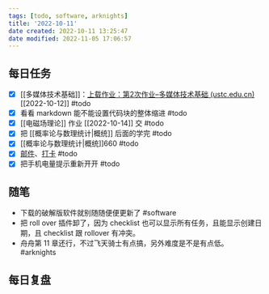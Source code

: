 ```yaml
---
tags: [todo, software, arknights]
title: '2022-10-11'
date created: 2022-10-11 13:25:47
date modified: 2022-11-05 17:06:57
---
```


## 每日任务

- [x] [[多媒体技术基础]]：[上载作业：第2次作业–多媒体技术基础 (ustc.edu.cn)](https://www.bb.ustc.edu.cn/webapps/assignment/uploadAssignment?content_id=_105234_1&course_id=_12471_1&group_id=&mode=view)[[2022-10-12]] #todo
- [x] 看看 markdown 能不能设置代码块的整体缩进 #todo
- [x] [[电磁场理论]] 作业 [[2022-10-14]] 交 #todo
- [x] 把 [[概率论与数理统计|概统]] 后面的学完 #todo
- [x] [[概率论与数理统计|概统]]660 #todo
- [x] [邮件](https://email.ustc.edu.cn/coremail/)、[打卡](https://weixine.ustc.edu.cn/2020/login) #todo
- [x] 把手机电量提示重新开开 #todo

## 随笔

- 下载的破解版软件就别随随便便更新了 #software
- 把 roll over 插件卸了，因为 checklist 也可以显示所有任务，且能显示创建日期，且 checklist 跟 rollover 有冲突。
- 舟舟第 11 章还行，不过飞天骑士有点搞，另外难度是不是有点低。#arknights

## 每日复盘
